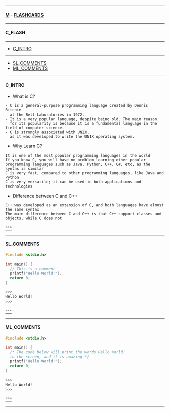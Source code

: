 
---

#### [M](https://github.com/ttltrk/TTT/blob/master/menu.md) - [FLASHCARDS](https://github.com/ttltrk/TTT/tree/master/FLASHCARDS/FLASHCARDS.md)

---

#### C_FLASH

---

* [C_INTRO](#C_INTRO)

---

* [SL_COMMENTS](#SL_COMMENTS)
* [ML_COMMENTS](#ML_COMMENTS)

---

#### C_INTRO

- What is C?

```
- C is a general-purpose programming language created by Dennis Ritchie 
  at the Bell Laboratories in 1972.
- It is a very popular language, despite being old. The main reason 
  for its popularity is because it is a fundamental language in the field of computer science.
- C is strongly associated with UNIX, 
  as it was developed to write the UNIX operating system.
```

- Why Learn C?

```
It is one of the most popular programming languages in the world
If you know C, you will have no problem learning other popular programming languages such as Java, Python, C++, C#, etc, as the syntax is similar
C is very fast, compared to other programming languages, like Java and Python
C is very versatile; it can be used in both applications and technologies
```

- Difference between C and C++

```
C++ was developed as an extension of C, and both languages have almost the same syntax
The main difference between C and C++ is that C++ support classes and objects, while C does not
```

[^^^](#C_FLASH)

---

#### SL_COMMENTS

```c
#include <stdio.h>

int main() {
  // This is a comment
  printf("Hello World!");
  return 0;
}

>>>
Hello World!
>>>
```

[^^^](#C_FLASH)

---

#### ML_COMMENTS

```c
#include <stdio.h>

int main() {
  /* The code below will print the words Hello World!
  to the screen, and it is amazing */
  printf("Hello World!");
  return 0;
}

>>>
Hello World!
>>>
```

[^^^](#C_FLASH)

---
